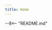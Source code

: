 ```yaml
---
title: Home
---
```

--8<-- "README.md"

[aptible-managed-endpoint]: modules/aptible/managed-endpoint.md
[aws-backend]: modules/aws/backend.md
[aws-cloudfront-waf]: modules/aws/cloudfront-waf.md
[aws-fargate_service]: modules/aws/fargate-service.md
[aws-logging]: modules/aws/logging.md
[aws-secrets]: modules/aws/secrets.md
[aws-serverless-database]: modules/aws/serverless-database.md
[aws-ssm-bastion]: modules/aws/ssm-bastion.md
[aws-vpc]: modules/aws/vpc.md
[contributing]: about/index.md
[datadog-waf]: modules/datadog/waf.md
